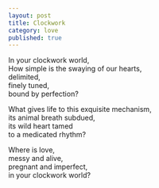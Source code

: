 ```yaml
---
layout: post
title: Clockwork
category: love
published: true
---
```


In your clockwork world,  
How simple is the swaying of our hearts,  
delimited,  
finely tuned,  
bound by perfection?

What gives life to this exquisite mechanism,  
its animal breath subdued,  
its wild heart tamed  
to a medicated rhythm?

Where is love,  
messy and alive,  
pregnant and imperfect,  
in your clockwork world?